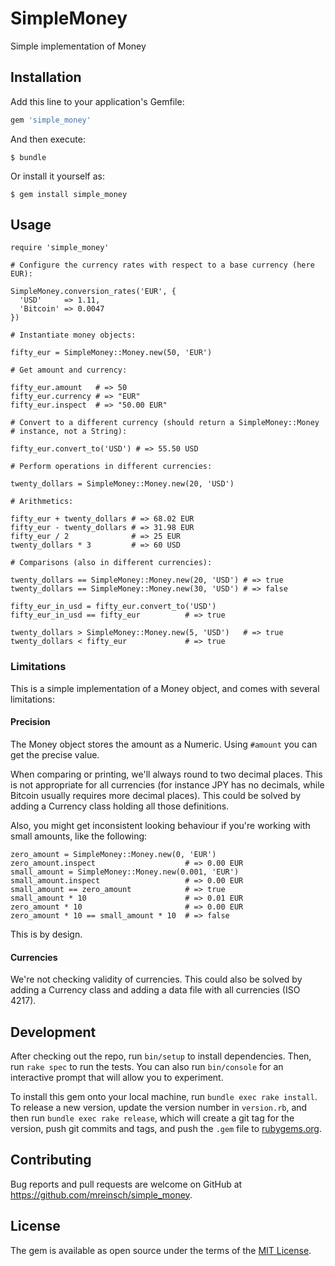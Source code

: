 # SimpleMoney

Simple implementation of Money

## Installation

Add this line to your application's Gemfile:

```ruby
gem 'simple_money'
```

And then execute:

    $ bundle

Or install it yourself as:

    $ gem install simple_money

## Usage

```
require 'simple_money'

# Configure the currency rates with respect to a base currency (here EUR):

SimpleMoney.conversion_rates('EUR', {
  'USD'     => 1.11,
  'Bitcoin' => 0.0047
})

# Instantiate money objects:

fifty_eur = SimpleMoney::Money.new(50, 'EUR')

# Get amount and currency:

fifty_eur.amount   # => 50
fifty_eur.currency # => "EUR"
fifty_eur.inspect  # => "50.00 EUR"

# Convert to a different currency (should return a SimpleMoney::Money
# instance, not a String):

fifty_eur.convert_to('USD') # => 55.50 USD

# Perform operations in different currencies:

twenty_dollars = SimpleMoney::Money.new(20, 'USD')

# Arithmetics:

fifty_eur + twenty_dollars # => 68.02 EUR
fifty_eur - twenty_dollars # => 31.98 EUR
fifty_eur / 2              # => 25 EUR
twenty_dollars * 3         # => 60 USD

# Comparisons (also in different currencies):

twenty_dollars == SimpleMoney::Money.new(20, 'USD') # => true
twenty_dollars == SimpleMoney::Money.new(30, 'USD') # => false

fifty_eur_in_usd = fifty_eur.convert_to('USD')
fifty_eur_in_usd == fifty_eur          # => true

twenty_dollars > SimpleMoney::Money.new(5, 'USD')   # => true
twenty_dollars < fifty_eur             # => true
```

### Limitations

This is a simple implementation of a Money object, and comes with several limitations:

#### Precision

The Money object stores the amount as a Numeric. Using `#amount` you can get the precise value.

When comparing or printing, we'll always round to two decimal places. This is not appropriate for all currencies (for instance JPY has no decimals, while Bitcoin usually requires more decimal places). This could be solved by adding a Currency class holding all those definitions.

Also, you might get inconsistent looking behaviour if you're working with small amounts, like the following:

```
zero_amount = SimpleMoney::Money.new(0, 'EUR')
zero_amount.inspect                    # => 0.00 EUR
small_amount = SimpleMoney::Money.new(0.001, 'EUR')
small_amount.inspect                   # => 0.00 EUR
small_amount == zero_amount            # => true
small_amount * 10                      # => 0.01 EUR
zero_amount * 10                       # => 0.00 EUR
zero_amount * 10 == small_amount * 10  # => false
```

This is by design.

#### Currencies

We're not checking validity of currencies. This could also be solved by adding a Currency class and adding a data file with all currencies (ISO 4217).

## Development

After checking out the repo, run `bin/setup` to install dependencies. Then, run `rake spec` to run the tests. You can also run `bin/console` for an interactive prompt that will allow you to experiment.

To install this gem onto your local machine, run `bundle exec rake install`. To release a new version, update the version number in `version.rb`, and then run `bundle exec rake release`, which will create a git tag for the version, push git commits and tags, and push the `.gem` file to [rubygems.org](https://rubygems.org).

## Contributing

Bug reports and pull requests are welcome on GitHub at https://github.com/mreinsch/simple_money.

## License

The gem is available as open source under the terms of the [MIT License](https://opensource.org/licenses/MIT).
